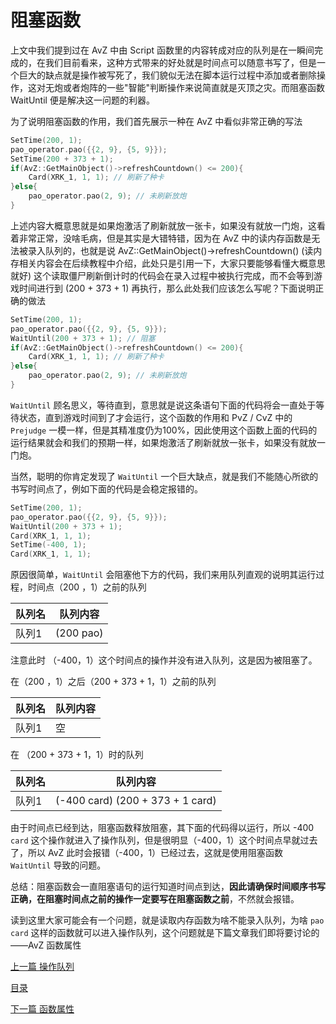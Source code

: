 <!--
 * @Coding: utf-8
 * @Author: vector-wlc
 * @Date: 2021-09-25 19:50:28
 * @Description: 
-->

# 阻塞函数

上文中我们提到过在 AvZ 中由 Script 函数里的内容转成对应的队列是在一瞬间完成的，在我们目前看来，这种方式带来的好处就是时间点可以随意书写了，但是一个巨大的缺点就是操作被写死了，我们貌似无法在脚本运行过程中添加或者删除操作，这对无炮或者炮阵的一些"智能"判断操作来说简直就是灭顶之灾。而阻塞函数 WaitUntil 便是解决这一问题的利器。

为了说明阻塞函数的作用，我们首先展示一种在 AvZ 中看似非常正确的写法
```C++
SetTime(200, 1);
pao_operator.pao({{2, 9}, {5, 9}});
SetTime(200 + 373 + 1);
if(AvZ::GetMainObject()->refreshCountdown() <= 200){
    Card(XRK_1, 1, 1); // 刷新了种卡
}else{
    pao_operator.pao(2, 9); // 未刷新放炮
}
```

上述内容大概意思就是如果炮激活了刷新就放一张卡，如果没有就放一门炮，这看着非常正常，没啥毛病，但是其实是大错特错，因为在 AvZ 中的读内存函数是无法被录入队列的，也就是说 AvZ::GetMainObject()->refreshCountdown() (读内存相关内容会在后续教程中介绍，此处只是引用一下，大家只要能够看懂大概意思就好) 这个读取僵尸刷新倒计时的代码会在录入过程中被执行完成，而不会等到游戏时间进行到 (200 + 373 + 1) 再执行，那么此处我们应该怎么写呢？下面说明正确的做法
```C++
SetTime(200, 1);
pao_operator.pao({{2, 9}, {5, 9}});
WaitUntil(200 + 373 + 1); // 阻塞
if(AvZ::GetMainObject()->refreshCountdown() <= 200){
    Card(XRK_1, 1, 1); // 刷新了种卡
}else{
    pao_operator.pao(2, 9); // 未刷新放炮
}
```

`WaitUntil` 顾名思义，等待直到，意思就是说这条语句下面的代码将会一直处于等待状态，直到游戏时间到了才会运行，这个函数的作用和 PvZ / CvZ 中的 `Prejudge` 一模一样，但是其精准度仍为100%，因此使用这个函数上面的代码的运行结果就会和我们的预期一样，如果炮激活了刷新就放一张卡，如果没有就放一门炮。

当然，聪明的你肯定发现了 `WaitUntil` 一个巨大缺点，就是我们不能随心所欲的书写时间点了，例如下面的代码是会稳定报错的。
```C++
SetTime(200, 1);
pao_operator.pao({{2, 9}, {5, 9}});
WaitUntil(200 + 373 + 1);
Card(XRK_1, 1, 1);
SetTime(-400, 1);
Card(XRK_1, 1, 1);

```

原因很简单，`WaitUntil` 会阻塞他下方的代码，我们来用队列直观的说明其运行过程，时间点（200 ，1）之前的队列

|队列名|队列内容|
| - | - |
| 队列1 | (200 pao) |


注意此时 （-400，1）这个时间点的操作并没有进入队列，这是因为被阻塞了。

在（200 ，1）之后（200 + 373 + 1，1）之前的队列

|队列名|队列内容|
| - | - |
| 队列1 | 空 |

在 （200 + 373 + 1，1）时的队列

|队列名|队列内容|
| - | - |
| 队列1 | (-400 card) (200 + 373 + 1 card) |


由于时间点已经到达，阻塞函数释放阻塞，其下面的代码得以运行，所以 -400 `card` 这个操作就进入了操作队列，但是很明显（-400，1）这个时间点早就过去了，所以 AvZ 此时会报错（-400，1）已经过去，这就是使用阻塞函数 `WaitUntil` 导致的问题。

总结：阻塞函数会一直阻塞语句的运行知道时间点到达，**因此请确保时间顺序书写正确，在阻塞时间点之前的操作一定要写在阻塞函数之前**，不然就会报错。

读到这里大家可能会有一个问题，就是读取内存函数为啥不能录入队列，为啥 `pao` `card` 这样的函数就可以进入操作队列，这个问题就是下篇文章我们即将要讨论的——AvZ 函数属性


[上一篇 操作队列](./time_operate.md)

[目录](../catalogue.md)

[下一篇 函数属性](./function_attribute.md)